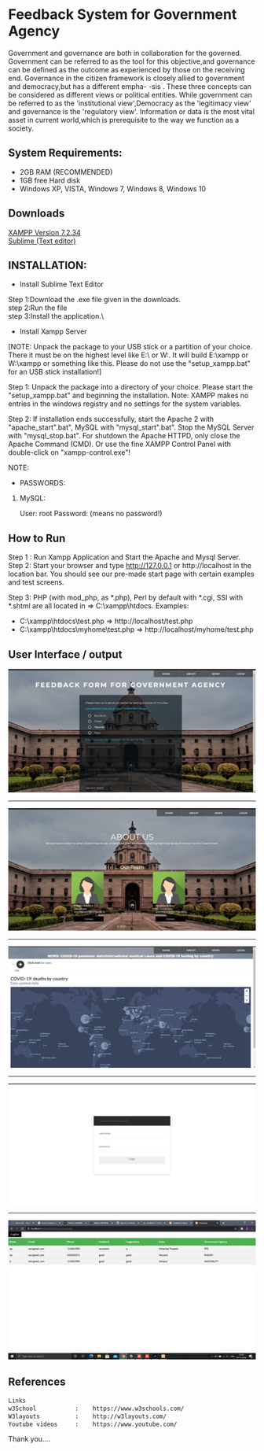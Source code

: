 # Feedback System for Government Agency

Government and governance are both in collaboration for the governed. Government
can be referred to as the tool for this objective,and governance can be defined as the outcome as experienced by those on the receiving end. Governance in the citizen 
framework is closely allied to government and democracy,but has a different empha-
-sis . These three concepts can be considered as different views or political entities.
While government can be referred to as the 'institutional view',Democracy as the
'legitimacy view' and governance is the 'regulatory view'. Information or data is the 
most vital asset in current world,which is prerequisite to the way we function as a society.

## System Requirements:
 
  + 2GB RAM (RECOMMENDED)
  + 1GB free Hard disk 
  + Windows XP, VISTA, Windows 7, Windows 8, Windows 10

## Downloads

 [XAMPP Version 7.2.34](https://www.apachefriends.org/xampp-files/7.2.34/xampp-windows-x64-7.2.34-0-VC15-installer.exe)\
[Sublime (Text editor)](https://download.sublimetext.com/Sublime%20Text%20Build%203211%20Setup.exe)

## INSTALLATION:
* Install Sublime Text Editor

Step 1:Download the .exe file given in the downloads.\
step 2:Run the file\
step 3:Install the application.\

* Install Xampp Server

[NOTE: Unpack the package to your USB stick or a partition of your choice.
There it must be on the highest level like E:\ or W:\. It will 
build E:\xampp or W:\xampp or something like this. Please do not use the "setup_xampp.bat" for an USB stick installation!]   

Step 1: Unpack the package into a directory of your choice. Please start the 
"setup_xampp.bat" and beginning the installation. Note: XAMPP makes no entries in the windows registry and no settings for the system variables.

Step 2: If installation ends successfully, start the Apache 2 with 
"apache_start".bat", MySQL with "mysql_start".bat". Stop the MySQL Server with "mysql_stop.bat". For shutdown the Apache HTTPD, only close the Apache Command (CMD). Or use the fine XAMPP Control Panel with double-click on "xampp-control.exe"! 


NOTE: 

* PASSWORDS:

1) MySQL:

   User: root
   Password:
   (means no password!)

## How to Run
Step 1 : Run Xampp Application and Start the Apache and Mysql Server.
Step 2: Start your browser and type http://127.0.0.1 or http://localhost in the location bar. You should see our pre-made
start page with certain examples and test screens.

Step 3: PHP (with mod_php, as *.php), Perl by default with *.cgi, SSI with *.shtml are all located in => C:\xampp\htdocs\.
Examples:
- C:\xampp\htdocs\test.php => http://localhost/test.php
- C:\xampp\htdocs\myhome\test.php => http://localhost/myhome/test.php

## User Interface / output

 ![](https://github.com/Kajolrashmi18/Feedback-system-for-Government-Agency/blob/main/screenshots/1.png)
 ****
 ![](https://github.com/Kajolrashmi18/Feedback-system-for-Government-Agency/blob/main/screenshots/2.png) 
 ****
 ![](https://github.com/Kajolrashmi18/Feedback-system-for-Government-Agency/blob/main/screenshots/3.png) 
 ****
 ![](https://github.com/Kajolrashmi18/Feedback-system-for-Government-Agency/blob/main/screenshots/4.png)
 ****
 ![](https://github.com/Kajolrashmi18/Feedback-system-for-Government-Agency/blob/main/screenshots/5.png)

## References

```
Links
w3School           :    https://www.w3schools.com/
W3layouts          :    http://w3layouts.com/
Youtube videos     :    https://www.youtube.com/
```

Thank you....


